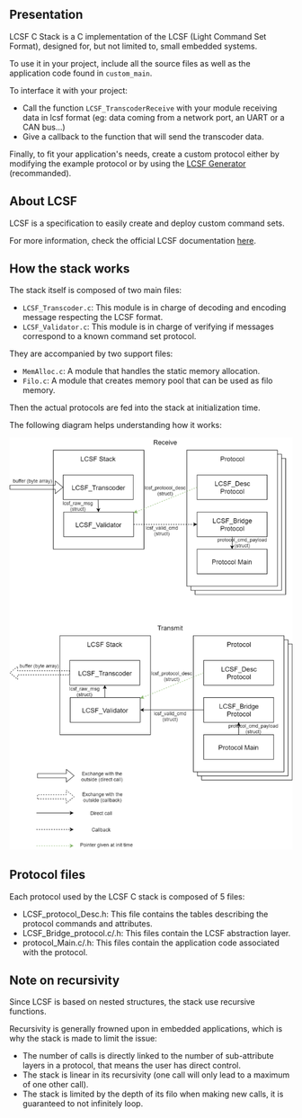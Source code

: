 ## Presentation

LCSF C Stack is a C implementation of the LCSF (Light Command Set Format), designed for, but not limited to, small embedded systems.

To use it in your project, include all the source files as well as the application code found in `custom_main`.

To interface it with your project:
* Call the function `LCSF_TranscoderReceive` with your module receiving data in lcsf format (eg: data coming from a network port, an UART or a CAN bus...)
* Give a callback to the function that will send the transcoder data.

Finally, to fit your application's needs, create a custom protocol either by modifying the example protocol or by using the [LCSF Generator](https://github.com/jean-roland/LCSF_Generator) (recommanded).

## About LCSF

LCSF is a specification to easily create and deploy custom command sets.

For more information, check the official LCSF documentation [here](https://jean-roland.github.io/LCSF_Doc/).

## How the stack works

The stack itself is composed of two main files:
* `LCSF_Transcoder.c`: This module is in charge of decoding and encoding message respecting the LCSF format.
* `LCSF_Validator.c`: This module is in charge of verifying if messages correspond to a known command set protocol.

They are accompanied by two support files:
* `MemAlloc.c`: A module that handles the static memory allocation.
* `Filo.c`: A module that creates memory pool that can be used as filo memory.

Then the actual protocols are fed into the stack at initialization time.

The following diagram helps understanding how it works:

![LCSF C Stack](./Doc/img/Stack.png)

## Protocol files

Each protocol used by the LCSF C stack is composed of 5 files:
* LCSF_protocol_Desc.h: This file contains the tables describing the protocol commands and attributes.
* LCSF_Bridge_protocol.c/.h: This files contain the LCSF abstraction layer.
* protocol_Main.c/.h: This files contain the application code associated with the protocol.

## Note on recursivity

Since LCSF is based on nested structures, the stack use recursive functions. 

Recursivity is generally frowned upon in embedded applications, which is why the stack is made to limit the issue:
* The number of calls is directly linked to the number of sub-attribute layers in a protocol, that means the user has direct control.
* The stack is linear in its recursivity (one call will only lead to a maximum of one other call).
* The stack is limited by the depth of its filo when making new calls, it is guaranteed to not infinitely loop.